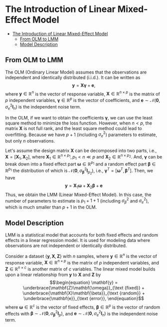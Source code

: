 # The Introduction of Linear Mixed-Effect Model
- [The Introduction of Linear Mixed-Effect Model](#the-introduction-of-linear-mixed-effect-model)
  - [From OLM to LMM](#from-olm-to-lmm)
  - [Model Description](#model-description)

## From OLM to LMM
The OLM (Ordinary Linear Model) assumes that the observations are independent and identically distributed (i.i.d.). It can be written as
$$\begin{equation}
\mathbf{y} = \mathbf{X}\mathbf{\gamma} + \mathbf{e},
\end{equation}$$
where $\mathbf{y} \in \mathbb{R}^n$ is the vector of response variable, $\mathbf{X} \in \mathbb{R}^{n \times p}$ is the matrix of $p$ independent variables, $\mathbf{\gamma} \in \mathbb{R}^p$ is the vector of coefficients, and $\mathbf{e} \sim \mathcal{N}(\mathbf{0}, \sigma^2_e \mathbf{I}_n)$ is the independent noise term.

In the OLM, if we want to obtain the coefficients $\mathbf{\gamma}$, we can use the least square method to minimize the loss function. However, when $n<p$, the matrix $\mathbf{X}$ is not full rank, and the least square method could lead to overfitting. Because we have $p+1$ (including $\sigma_e^2$) parameters to estimate, but only $n$ observations. 

Let's assume the design matrix $\mathbf{X}$ can be decomposed into two parts, i.e., $\mathbf{X} = [\mathbf{X}_1, \mathbf{X}_2]$, where $\mathbf{X}_1 \in \mathbb{R}^{n \times p_1}, p_1 < n\ll p$ and $\mathbf{X}_2 \in \mathbb{R}^{n \times p_2}$. And, $\mathbf{\gamma}$ can be break down into a fixed effect part $\mathbf{\omega}\in \mathbb{R}^{p_1}$ and a random effect part $\mathbf{\beta}\in \mathbb{R}^{p_1}$ the distribution of which is $\mathcal{N}(\mathbf{0}, \sigma^2_\mathbf{\beta} \mathbf{I}_{p_2})$, i.e., $\mathbf{\gamma}^T = [\mathbf{\omega}^T, \mathbf{\beta}^T]$. Then, we have
$$\begin{equation}
\mathbf{y} = \mathbf{X}_1\mathbf{\omega} + \mathbf{X}_2\mathbf{\beta} + \mathbf{e}
\end{equation}$$
Thus, we obtain the LMM (Linear Mixed-Effect Model). In this case, the number of parameters to estimate is $p_1 + 1 + 1$ (including $\sigma_\beta^2$ and $\sigma_e^2$), which is much smaller than $p+1$ in the OLM.


## Model Description
LMM is a statistical model that accounts for both fixed effects and random effects in a linear regression model. It is used for modeling data where observations are not independent or identically distributed.

Consider a dataset $\{\mathbf{y}, \mathbf{X},\mathbf{Z}\}$ with $n$ samples, where $\mathbf{y} \in \mathbb{R}^n$ is the vector of response variable, $\mathbf{X} \in \mathbb{R}^{n \times p}$ is the matrix of $p$ independent variables, and $\mathbf{Z} \in \mathbb{R}^{n \times c}$ is another matrix of $c$ variables. The linear mixed model builds upon a linear relationship from $\mathbf{y}$ to $\mathbf{X}$ and $\mathbf{Z}$ by
$$\begin{equation}
\mathbf{y} = \underbrace{\mathbf{Z}\mathbf{\omega}}_{\text {fixed}} + \underbrace{\mathbf{X}\mathbf{\beta}}_{\text {random}} + \underbrace{\mathbf{e}}_{\text {error}},
\end{equation}$$
where $\mathbf{\omega} \in \mathbb{R}^c$ is the vector of fixed effects, $\mathbf{\beta} \in \mathbb{R}^p$ is the vector of random effects with $\mathbf{\beta} \sim \mathcal{N}(\mathbf{0}, \sigma^2_\mathbf{\beta} \mathbf{I}_p)$, and $\mathbf{e} \sim \mathcal{N}(\mathbf{0}, \sigma^2_e \mathbf{I}_n)$ is the independent noise term. 
